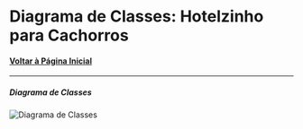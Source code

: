 # Diagrama de Classes:  Hotelzinho para Cachorros
#### [Voltar à Página Inicial](https://github.com/renathavictor/DogBnb-APS)
---
##### Diagrama de Classes
![Diagrama de Classes](hhttps://github.com/renathavictor/DogBnb-APS/blob/master/Diagrama_de_classes/Class%20Diagram.png "Diagrama de Classes")
